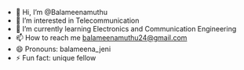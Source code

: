 - 👋 Hi, I’m @Balameenamuthu
- 👀 I’m interested in Telecommunication
- 🌱 I’m currently learning Electronics and Communication Engineering
- 📫 How to reach me balameenamuthu24@gmail.com 
- 😄 Pronouns: balameena_jeni 
- ⚡ Fun fact: unique fellow

<!---
Balameenamuthu/Balameenamuthu is a ✨ special ✨ repository because its `README.md` (this file) appears on your GitHub profile.
You can click the Preview link to take a look at your changes.
--->

